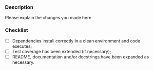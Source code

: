 ### Description
Please explain the changes you made here.

### Checklist
- [ ] Dependencies install correctly in a clean environment and code executes;
- [ ] Test coverage has been extended (if necessary);
- [ ] README, documentation and/or docstrings have been expanded as necessary.

